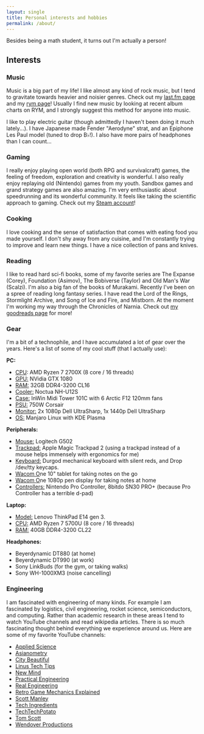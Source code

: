 ```yaml
---
layout: single
title: Personal interests and hobbies
permalink: /about/
---
```


Besides being a math student, it turns out I'm actually a person!

## Interests

### Music

Music is a big part of my life! I like almost any kind of rock music, but I tend to gravitate
towards heavier and noisier genres. Check out my [last.fm page](https://www.last.fm/user/Tilpo)
and my [rym page](https://rateyourmusic.com/~Tilpo)! Usually I find new music by looking at recent album 
charts on RYM, and I strongly suggest this method for anyone into music.

I like to play electric guitar (though admittedly I haven't been doing it much lately...). I have Japanese
made Fender "Aerodyne" strat, and an Epiphone Les Paul model (tuned to drop B♭!). I also have more pairs of
headphones than I can count...

### Gaming

I really enjoy playing open world (both RPG and survivalcraft) games, the
feeling of freedom, exploration  and creativity is wonderful. I also really
enjoy replaying old (Nintendo) games from my youth. Sandbox games and grand
strategy games are also amazing. I'm very enthusiastic about speedrunning and
its wonderful community. It feels like taking the scientific approach to gaming.
Check out my [Steam account](https://steamcommunity.com/profiles/76561197996562422)!

### Cooking

I love cooking and the sense of satisfaction that comes with eating food you made yourself. I don't shy away
from any cuisine, and I'm constantly trying to improve and learn new things. I have a nice collection of pans
and knives.

### Reading

I like to read hard sci-fi books, some of my favorite series are The Expanse
(Corey), Foundation (Asimov), The Bobiverse (Taylor) and Old Man's War (Scalzi).
I'm also a big fan of the books of Murakami. Recently I've been on  a spree of
reading long fantasy series. I have read the Lord of the Rings, Stormlight
Archive, and Song of Ice and Fire, and Mistborn. At the moment I'm working my way through the
Chronicles of Narnia. Check out [my goodreads page](https://www.goodreads.com/user/show/62542056-tilpo) for more!

### Gear

I'm a bit of a technophile, and I have accumulated a lot of gear over the years. Here's a list of some of my cool stuff (that I actually use):

**PC:**  
- <ins>CPU</ins>: AMD Ryzen 7 2700X (8 core / 16 threads)
- <ins>GPU:</ins> NVidia GTX 1080
- <ins>RAM:</ins> 32GB DDR4-3200 CL16
- <ins>Cooler:</ins> Noctua NH-U12S
- <ins>Case:</ins> InWin Midi Tower 101C with 6 Arctic F12 120mm fans
- <ins>PSU:</ins> 750W Corsair
- <ins>Monitor:</ins> 2x 1080p Dell UltraSharp, 1x 1440p Dell UltraSharp
- <ins>OS:</ins> Manjaro Linux with KDE Plasma

**Peripherals:**
- <ins>Mouse:</ins> Logitech G502
- <ins>Trackpad:</ins> Apple Magic Trackpad 2 (using a trackpad instead of a mouse helps immensely with ergonomics for me)
- <ins>Keyboard:</ins> Durgod mechanical keyboard with silent reds, and Drop /dev/tty keycaps.
- <ins>Wacom O</ins>ne 10" tablet for taking notes on the go
- <ins>Wacom O</ins>ne 1080p pen display for taking notes at home
- <ins>Controllers:</ins> Nintendo Pro Controller, 8bitdo SN30 PRO+ (because Pro Controller has a terrible d-pad)

**Laptop:**
- <ins>Model:</ins> Lenovo ThinkPad E14 gen 3.
- <ins>CPU:</ins> AMD Ryzen 7 5700U (8 core / 16 threads)
- <ins>RAM:</ins> 40GB DDR4-3200 CL22

**Headphones:**
- Beyerdynamic DT880 (at home)
- Beyerdynamic DT990 (at work)
- Sony LinkBuds (for the gym, or taking walks)
- Sony WH-1000XM3 (noise cancelling)

### Engineering

I am fascinated with engineering of many kinds. For example I am fascinated by logistics, civil
engineering, rocket science, semiconductors, and computing. Rather than academic research in these
areas I tend to watch YouTube channels and read wikipedia articles. There is so much fascinating
thought behind everything we experience around us. Here are some of my favorite YouTube channels:
- [Applied Science](https://www.youtube.com/c/AppliedScience) 
- [Asianometry](https://www.youtube.com/c/Asianometry)
- [City Beautiful](https://www.youtube.com/c/CityBeautiful)
- [Linus Tech Tips](https://www.youtube.com/c/LinusTechTips)
- [New Mind](https://www.youtube.com/c/NewMind) 
- [Practical Engineering](https://www.youtube.com/c/PracticalEngineeringChannel)
- [Real Engineering](https://www.youtube.com/c/RealEngineering)
- [Retro Game Mechanics Explained](https://www.youtube.com/c/RetroGameMechanicsExplained)
- [Scott Manley](https://www.youtube.com/c/szyzyg)
- [Tech Ingredients](https://www.youtube.com/c/TechIngredients)
- [TechTechPotato](https://www.youtube.com/c/TechTechPotato) 
- [Tom Scott](https://www.youtube.com/c/TomScottGo)
- [Wendover Productions](https://www.youtube.com/c/Wendoverproductions)
